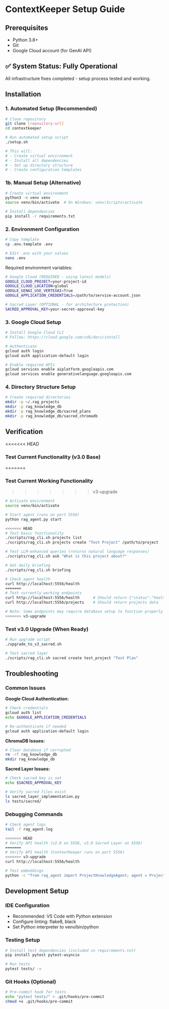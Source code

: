 # ContextKeeper Setup Guide

## Prerequisites
- Python 3.8+
- Git  
- Google Cloud account (for GenAI API)

## ✅ System Status: Fully Operational
All infrastructure fixes completed - setup process tested and working.

## Installation

### 1. Automated Setup (Recommended)
```bash
# Clone repository
git clone [repository-url]
cd contextkeeper

# Run automated setup script
./setup.sh

# This will:
# - Create virtual environment
# - Install all dependencies
# - Set up directory structure
# - Create configuration templates
```

### 1b. Manual Setup (Alternative)
```bash
# Create virtual environment
python3 -m venv venv
source venv/bin/activate  # On Windows: venv\Scripts\activate

# Install dependencies
pip install -r requirements.txt
```

### 2. Environment Configuration
```bash
# Copy template
cp .env.template .env

# Edit .env with your values
nano .env
```

Required environment variables:
```bash
# Google Cloud (REQUIRED - using latest models)
GOOGLE_CLOUD_PROJECT=your-project-id
GOOGLE_CLOUD_LOCATION=global  
GOOGLE_GENAI_USE_VERTEXAI=True
GOOGLE_APPLICATION_CREDENTIALS=/path/to/service-account.json

# Sacred Layer (OPTIONAL - for architecture protection) 
SACRED_APPROVAL_KEY=your-secret-approval-key
```

### 3. Google Cloud Setup
```bash
# Install Google Cloud CLI
# Follow: https://cloud.google.com/sdk/docs/install

# Authenticate
gcloud auth login
gcloud auth application-default login

# Enable required APIs
gcloud services enable aiplatform.googleapis.com
gcloud services enable generativelanguage.googleapis.com
```

### 4. Directory Structure Setup
```bash
# Create required directories
mkdir -p ~/.rag_projects
mkdir -p rag_knowledge_db
mkdir -p rag_knowledge_db/sacred_plans
mkdir -p rag_knowledge_db/sacred_chromadb
```

## Verification

<<<<<<< HEAD
### Test Current Functionality (v3.0 Base)
=======
### Test Current Working Functionality
>>>>>>> v3-upgrade
```bash
# Activate environment
source venv/bin/activate

# Start agent (runs on port 5556)
python rag_agent.py start

<<<<<<< HEAD
# Test basic functionality
./scripts/rag_cli.sh projects list
./scripts/rag_cli.sh projects create "Test Project" /path/to/project

# Test LLM-enhanced queries (returns natural language responses)
./scripts/rag_cli.sh ask "What is this project about?"

# Get daily briefing
./scripts/rag_cli.sh briefing

# Check agent health
curl http://localhost:5556/health
=======
# Test currently working endpoints
curl http://localhost:5556/health      # Should return {"status":"healthy"}
curl http://localhost:5556/projects    # Should return projects data

# Note: Some endpoints may require database setup to function properly
>>>>>>> v3-upgrade
```

### Test v3.0 Upgrade (When Ready)
```bash
# Run upgrade script
./upgrade_to_v3_sacred.sh

# Test sacred layer
./scripts/rag_cli.sh sacred create test_project "Test Plan" 
```

## Troubleshooting

### Common Issues

**Google Cloud Authentication:**
```bash
# Check credentials
gcloud auth list
echo $GOOGLE_APPLICATION_CREDENTIALS

# Re-authenticate if needed
gcloud auth application-default login
```

**ChromaDB Issues:**
```bash
# Clear database if corrupted
rm -rf rag_knowledge_db
mkdir rag_knowledge_db
```

**Sacred Layer Issues:**
```bash
# Check sacred key is set
echo $SACRED_APPROVAL_KEY

# Verify sacred files exist
ls sacred_layer_implementation.py
ls tests/sacred/
```

### Debugging Commands
```bash
# Check agent logs
tail -f rag_agent.log

<<<<<<< HEAD
# Verify API health (v2.0 on 5556, v3.0 Sacred Layer on 5556)
=======
# Verify API health (ContextKeeper runs on port 5556)
>>>>>>> v3-upgrade
curl http://localhost:5556/health

# Test embeddings
python -c "from rag_agent import ProjectKnowledgeAgent; agent = ProjectKnowledgeAgent(); print('OK')"
```

## Development Setup

### IDE Configuration
- Recommended: VS Code with Python extension
- Configure linting: flake8, black
- Set Python interpreter to venv/bin/python

### Testing Setup
```bash
# Install test dependencies (included in requirements.txt)
pip install pytest pytest-asyncio

# Run tests
pytest tests/ -v
```

### Git Hooks (Optional)
```bash
# Pre-commit hook for tests
echo "pytest tests/" > .git/hooks/pre-commit
chmod +x .git/hooks/pre-commit
```